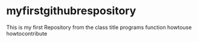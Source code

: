 # myfirstgithubrespository
This is my first Repository from the class 
title
programs
function
howtouse
howtocontribute
